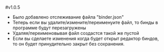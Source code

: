 #v1.0.5
- Было добавлено отслеживание файла "binder.json"
- Теперь если вы удалите/измените/переименуите файл, то бинды в программе будут перезагружены
- Удаляя/переименовывая файл создастся такой же пустой
- Если вы сделаете изменения когда будет открыт редактор биндов, то он будет принудительно закрыт без сохранения.
